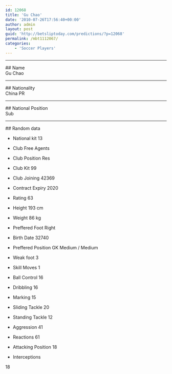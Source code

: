 ```yaml
---
id: 12068
title: 'Gu Chao'
date: '2010-07-26T17:56:40+00:00'
author: admin
layout: post
guid: 'http://betsliptoday.com/predictions/?p=12068'
permalink: /mbt1112067/
categories:
    - 'Soccer Players'
---
```


- - - - - -

\## Name  
 Gu Chao

- - - - - -

\## Nationality  
 China PR

- - - - - -

\## National Position  
 Sub

- - - - - -

\## Random data

- National kit
 13

- Club
 Free Agents

- Club Position
 Res

- Club Kit
 99

- Club Joining
 42369

- Contract Expiry
 2020

- Rating
 63

- Height
 193 cm

- Weight
 86 kg

- Preffered Foot
 Right

- Birth Date
 32740

- Preffered Position
 GK Medium / Medium

- Weak foot
 3

- Skill Moves
 1

- Ball Control
 16

- Dribbling
 16

- Marking
 15

- Sliding Tackle
 20

- Standing Tackle
 12

- Aggression
 41

- Reactions
 61

- Attacking Position
 18

- Interceptions

 18